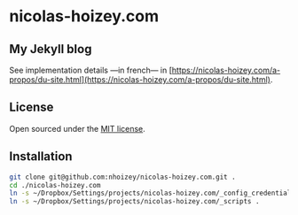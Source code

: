 # nicolas-hoizey.com

## My Jekyll blog

See implementation details —in french— in [https://nicolas-hoizey.com/a-propos/du-site.html](https://nicolas-hoizey.com/a-propos/du-site.html).

## License

Open sourced under the [MIT license](LICENSE.md).

## Installation

```bash
git clone git@github.com:nhoizey/nicolas-hoizey.com.git .
cd ./nicolas-hoizey.com
ln -s ~/Dropbox/Settings/projects/nicolas-hoizey.com/_config_credentials.yml .
ln -s ~/Dropbox/Settings/projects/nicolas-hoizey.com/_scripts .
```
